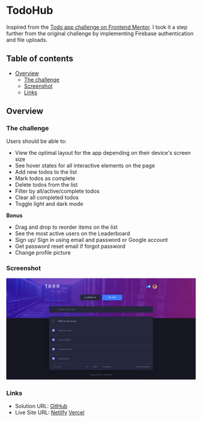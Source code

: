 # TodoHub

Inspired from the [Todo app challenge on Frontend Mentor](https://www.frontendmentor.io/challenges/todo-app-Su1_KokOW). I took it a step further from the original challenge by implementing Firebase authentication and file uploads.

## Table of contents

- [Overview](#overview)
  - [The challenge](#the-challenge)
  - [Screenshot](#screenshot)
  - [Links](#links)

## Overview

### The challenge

Users should be able to:

- View the optimal layout for the app depending on their device's screen size
- See hover states for all interactive elements on the page
- Add new todos to the list
- Mark todos as complete
- Delete todos from the list
- Filter by all/active/complete todos
- Clear all completed todos
- Toggle light and dark mode

**Bonus**

- Drag and drop to reorder items on the list
- See the most active users on the Leaderboard
- Sign up/ Sign in using email and password or Google account
- Get password reset email if forgot password
- Change profile picture

### Screenshot

![](./design/desktop-dark.png)

### Links

- Solution URL: [GitHub](https://github.com/xuanhung1509/todo-hub)
- Live Site URL: [Netlify](https://todo-hub-1509.netlify.app/) [Vercel](https://todo-hub-1509.vercel.app/)

